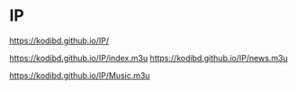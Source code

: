 # IP




https://kodibd.github.io/IP/

https://kodibd.github.io/IP/index.m3u
https://kodibd.github.io/IP/news.m3u

https://kodibd.github.io/IP/Music.m3u
